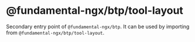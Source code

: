 # @fundamental-ngx/btp/tool-layout

Secondary entry point of `@fundamental-ngx/btp`. It can be used by importing from `@fundamental-ngx/btp/tool-layout`.
